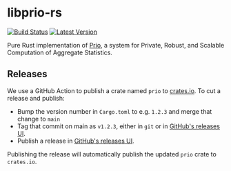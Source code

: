 # libprio-rs
[![Build Status]][actions] [![Latest Version]][crates.io]

[Build Status]: https://github.com/abetterinternet/libprio-rs/workflows/ci-build/badge.svg
[actions]: https://github.com/abetterinternet/libprio-rs/actions?query=branch%3Amain
[Latest Version]: https://img.shields.io/crates/v/prio.svg
[crates.io]: https://crates.io/crates/prio

Pure Rust implementation of [Prio](https://crypto.stanford.edu/prio/), a system for Private, Robust, and Scalable Computation of Aggregate Statistics.

## Releases

We use a GitHub Action to publish a crate named `prio` to [crates.io](https://crates.io). To cut a release and publish:

- Bump the version number in `Cargo.toml` to e.g. `1.2.3` and merge that change to `main`
- Tag that commit on main as `v1.2.3`, either in `git` or in [GitHub's releases UI](https://github.com/abetterinternet/libprio-rs/releases/new).
- Publish a release in [GitHub's releases UI](https://github.com/abetterinternet/libprio-rs/releases/new).

Publishing the release will automatically publish the updated `prio` crate to `crates.io`.
